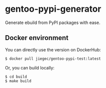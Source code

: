 # gentoo-pypi-generator

Generate ebuild from PyPI packages with ease.

## Docker environment

You can directly use the version on DockerHub:

```shell
$ docker pull jiegec/gentoo-pypi-test:latest
```

Or, you can build locally:

```shell
$ cd build
$ make build
```
